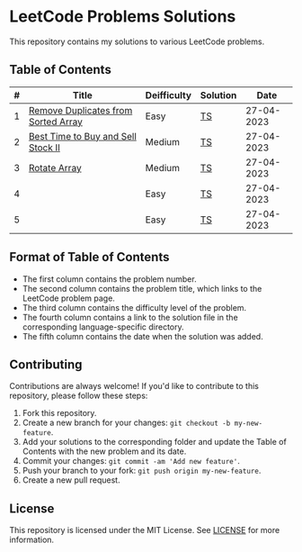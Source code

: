 

# LeetCode Problems Solutions

This repository contains my solutions to various LeetCode problems.

## Table of Contents

| # | Title | Deifficulty | Solution                                                 | Date |
|---| ----- | ----------- |----------------------------------------------------------| ---- |
| 1 | [Remove Duplicates from Sorted Array](https://leetcode.com/problems/remove-duplicates-from-sorted-array/) | Easy | [TS](./Top_Interview_Questions/Easy/maxProfit.ts)        | 27-04-2023 |
| 2 | [Best Time to Buy and Sell Stock II](https://leetcode.com/problems/best-time-to-buy-and-sell-stock-ii/) | Medium | [TS](./Top_Interview_Questions/Easy/removeDuplicates.ts) | 27-04-2023 |
| 3 | [Rotate Array](https://leetcode.com/problems/rotate-array/) | Medium | [TS](./Top_Interview_Questions/Easy/rotate.ts)           | 27-04-2023 |
| 4 | []() | Easy | [TS](./Top_Interview_Questions/Easy/)                    | 27-04-2023 |
| 5 | []() | Easy | [TS](./Top_Interview_Questions/Easy/)                    | 27-04-2023 |

## Format of Table of Contents

- The first column contains the problem number.
- The second column contains the problem title, which links to the LeetCode problem page.
- The third column contains the difficulty level of the problem.
- The fourth column contains a link to the solution file in the corresponding language-specific directory.
- The fifth column contains the date when the solution was added.


## Contributing

Contributions are always welcome! If you'd like to contribute to this repository, please follow these steps:

1. Fork this repository.
2. Create a new branch for your changes: `git checkout -b my-new-feature`.
3. Add your solutions to the corresponding folder and update the Table of Contents with the new problem and its date.
4. Commit your changes: `git commit -am 'Add new feature'`.
5. Push your branch to your fork: `git push origin my-new-feature`.
6. Create a new pull request.

## License

This repository is licensed under the MIT License. See [LICENSE](./LICENSE.md) for more information.
